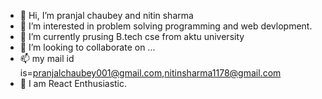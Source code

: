 - 👋 Hi, I’m pranjal chaubey and nitin sharma
- 👀 I’m interested in problem solving programming and web devlopment.
- 🌱 I’m currently prusing B.tech cse from aktu university
- 💞️ I’m looking to collaborate on ...
- 📫 my mail id is=pranjalchaubey001@gmail.com,nitinsharma1178@gmail.com
- 💞️ I am React Enthusiastic.

<!---
pranjal123454/pranjal123454 is a ✨ special ✨ repository because its `README.md` (this file) appears on your GitHub profile.
You can click the Preview link to take a look at your changes.
--->
